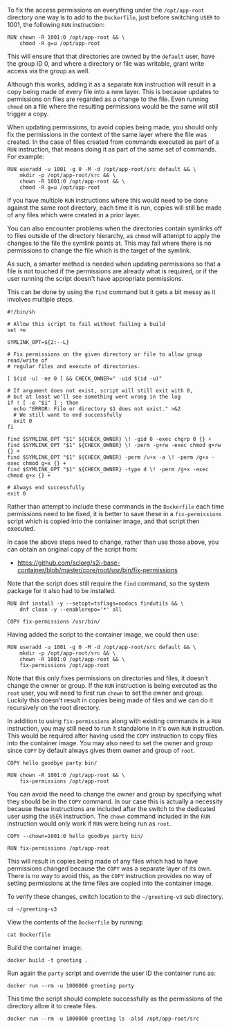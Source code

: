 To fix the access permissions on everything under the `/opt/app-root` directory one way is to add to the `Dockerfile`, just before switching `USER` to 1001, the following `RUN` instruction:

```
RUN chown -R 1001:0 /opt/app-root && \
    chmod -R g=u /opt/app-root
```

This will ensure that that directories are owned by the `default` user, have the group ID 0, and where a directory or file was writable, grant write access via the group as well.

Although this works, adding it as a separate `RUN` instruction will result in a copy being made of every file into a new layer. This is because updates to permissions on files are regarded as a change to the file. Even running `chmod` on a file where the resulting permissions would be the same will still trigger a copy.

When updating permissions, to avoid copies being made, you should only fix the permissions in the context of the same layer where the file was created. In the case of files created from commands executed as part of a `RUN` instruction, that means doing it as part of the same set of commands. For example:

```
RUN useradd -u 1001 -g 0 -M -d /opt/app-root/src default && \
    mkdir -p /opt/app-root/src && \
    chown -R 1001:0 /opt/app-root && \
    chmod -R g=u /opt/app-root
```

If you have multiple `RUN` instructions where this would need to be done against the same root directory, each time it is run, copies will still be made of any files which were created in a prior layer.

You can also encounter problems when the directories contain symlinks off to files outside of the directory hierarchy, as `chmod` will attempt to apply the changes to the file the symlink points at. This may fail where there is no permissions to change the file which is the target of the symlink.

As such, a smarter method is needed when updating permissions so that a file is not touched if the permissions are already what is required, or if the user running the script doesn't have appropriate permissions.

This can be done by using the `find` command but it gets a bit messy as it involves multiple steps.

```
#!/bin/sh

# Allow this script to fail without failing a build
set +e

SYMLINK_OPT=${2:--L}

# Fix permissions on the given directory or file to allow group read/write of
# regular files and execute of directories.

[ $(id -u) -ne 0 ] && CHECK_OWNER=" -uid $(id -u)"

# If argument does not exist, script will still exit with 0,
# but at least we'll see something went wrong in the log
if ! [ -e "$1" ] ; then
  echo "ERROR: File or directory $1 does not exist." >&2
  # We still want to end successfully
  exit 0
fi

find $SYMLINK_OPT "$1" ${CHECK_OWNER} \! -gid 0 -exec chgrp 0 {} +
find $SYMLINK_OPT "$1" ${CHECK_OWNER} \! -perm -g+rw -exec chmod g+rw {} +
find $SYMLINK_OPT "$1" ${CHECK_OWNER} -perm /u+x -a \! -perm /g+x -exec chmod g+x {} +
find $SYMLINK_OPT "$1" ${CHECK_OWNER} -type d \! -perm /g+x -exec chmod g+x {} +

# Always end successfully
exit 0
```

Rather than attempt to include these commands in the `Dockerfile` each time permissions need to be fixed, it is better to save these in a `fix-permissions` script which is copied into the container image, and that script then executed.

In case the above steps need to change, rather than use those above, you can obtain an original copy of the script from:

* https://github.com/sclorg/s2i-base-container/blob/master/core/root/usr/bin/fix-permissions

Note that the script does still require the `find` command, so the system package for it also had to be installed.

```
RUN dnf install -y --setopt=tsflags=nodocs findutils && \
    dnf clean -y --enablerepo='*' all

COPY fix-permissions /usr/bin/
```

Having added the script to the container image, we could then use:

```
RUN useradd -u 1001 -g 0 -M -d /opt/app-root/src default && \
    mkdir -p /opt/app-root/src && \
    chown -R 1001:0 /opt/app-root && \
    fix-permissions /opt/app-root
```

Note that this only fixes permissions on directories and files, it doesn't change the owner or group. If the `RUN` instruction is being executed as the `root` user, you will need to first run `chown` to set the owner and group. Luckily this doesn't result in copies being made of files and we can do it recursively on the root directory.

In addition to using `fix-permissions` along with existing commands in a `RUN` instruction, you may still need to run it standalone in it's own `RUN` instruction. This would be required after having used the `COPY` instruction to copy files into the container image. You may also need to set the owner and group since `COPY` by default always gives them owner and group of `root`.

```
COPY hello goodbye party bin/

RUN chown -R 1001:0 /opt/app-root && \
    fix-permissions /opt/app-root
```

You can avoid the need to change the owner and group by specifying what they should be in the `COPY` command. In our case this is actually a necessity because these instructions are included after the switch to the dedicated user using the `USER` instruction. The `chown` command included in the `RUN` instruction would only work if `RUN` were being run as `root`.

```
COPY --chown=1001:0 hello goodbye party bin/

RUN fix-permissions /opt/app-root
```

This will result in copies being made of any files which had to have permissions changed because the `COPY` was a separate layer of its own. There is no way to avoid this, as the `COPY` instruction provides no way of setting permissions at the time files are copied into the container image.

To verify these changes, switch location to the `~/greeting-v3` sub directory.

```execute
cd ~/greeting-v3
```

View the contents of the `Dockerfile` by running:

```execute
cat Dockerfile
```

Build the container image:

```execute
docker build -t greeting .
```

Run again the `party` script and override the user ID the container runs as:

```execute
docker run --rm -u 1000000 greeting party
```

This time the script should complete successfully as the permissions of the directory allow it to create files.

```execute
docker run --rm -u 1000000 greeting ls -alsd /opt/app-root/src
```
